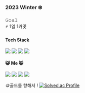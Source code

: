 <h3> 2023 Winter ❄️</h3>

𝙶𝚘𝚊𝚕<br>
⚡ 1일 1커밋

    
<h4>Tech Stack</h4>
<span><img src="https://img.shields.io/badge/JavaScript-F7DF1E?style=flat-square&logo=JavaScript&logoColor=white"><span>
<span><img src="https://img.shields.io/badge/MySQL-4479A1?style=flat-square&logo=MySQL&logoColor=white"></span>
<img src="https://img.shields.io/badge/css-1572B6?style=flat-square&logo=css3&logoColor=white"/></a>
<span><img src="https://img.shields.io/badge/C++-00599C?style=flat-square&logo=Cplusplus&logoColor=white"></span>

<h4>😺 Me 😺</h4>
<a href="https://url.kr/49rxa2" target="_blank"><img src="https://img.shields.io/badge/Blog-2e3338?style=flat-square&logo=Notion&logoColor=white"/></a>
<a href="https://www.instagram.com/_uyouu" target="_blank"><img src="https://img.shields.io/badge/_uyouu-FB3958?style=flat-square&logo=Instagram&logoColor=white"/></a>
<span><img src="https://img.shields.io/badge/eeheueklf-EA4335?style=flat-square&logo=Gmail&logoColor=white"/></span>
<a href="https://velog.io/@eeheueklf"><img src="https://img.shields.io/badge/hamrang-20C997?style=flat-square&logo=Velog&logoColor=white"/></a>
<br> 

🪙골드를 향해서 !
[![Solved.ac Profile](http://mazassumnida.wtf/api/v2/generate_badge?boj=eeheueklf)](https://solved.ac/eeheueklf)
    
